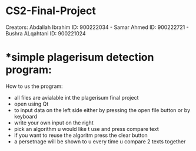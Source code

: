 # CS2-Final-Project 
Creators: Abdallah Ibrahim ID: 900222034 - Samar Ahmed ID: 900222721 - Bushra ALqahtani ID: 900221024
# *simple plagerisum detection program:

How to us the program:
- all files are avialable int the plagerisum final project
- open using Qt
- to input data on the left side either by pressing the open file button or by keyboard 
- write your own input on the right
- pick an algorithm u would like t use and press compare text
- if you want to reuse the algoritm press the clear button
- a persetnage will be shown to u every time u compare 2 texts together
